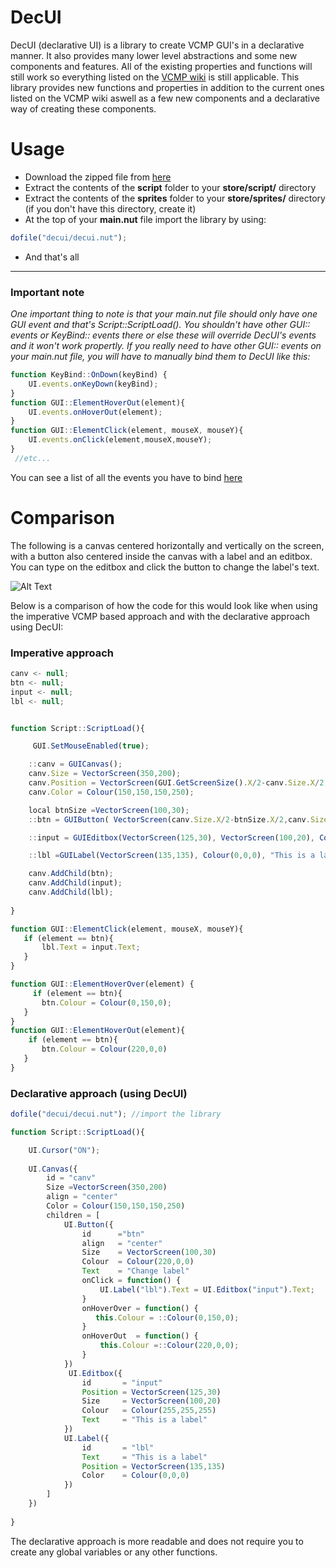 # DecUI
DecUI (declarative UI) is a library to create VCMP GUI's in a declarative manner. It also provides many lower level abstractions and some new components and features.
All of the existing properties and functions will still work so everything listed on the [VCMP wiki](http://wiki.vc-mp.org/wiki/Scripting/Squirrel/Client_Functions#GUI_Functions
) is still applicable. This library provides new functions and properties in addition to the current ones listed on the VCMP wiki aswell as
a few new components and a declarative way of creating these components. 

# Usage

+ Download the zipped file from [here](https://github.com/newk5/decui/releases)
+ Extract the contents of the **script** folder to your **store/script/** directory
+ Extract the contents of the **sprites** folder to your **store/sprites/** directory (if you don't have this directory, create it)
+ At the top of your **main.nut** file import the library by using:
```javascript
dofile("decui/decui.nut"); 
```
+ And that's all 

___


### Important note

*One important thing to note is that your main.nut file should only have one GUI event and that's Script::ScriptLoad(). You shouldn't have other GUI:: events or KeyBind:: events there or else these will override DecUI's events and it won't work propertly. If you really need to have other GUI:: events on your main.nut file, you will have to manually bind them to DecUI like this:* 

```javascript
function KeyBind::OnDown(keyBind) {
    UI.events.onKeyDown(keyBind);
}
function GUI::ElementHoverOut(element){
    UI.events.onHoverOut(element);
}
function GUI::ElementClick(element, mouseX, mouseY){
    UI.events.onClick(element,mouseX,mouseY); 
} 
 //etc...
```
You can see a list of all the events you have to bind [here](https://github.com/newk5/decui/blob/master/script/decui/decui.nut#L20)

# Comparison

The following is a canvas centered horizontally and vertically on the screen, with a button also centered inside the canvas 
with a label and an editbox. You can type on the editbox and click the button to change the label's text. 

![Alt Text](http://i63.tinypic.com/2ilbtc1.gif)

Below is a comparison of how
the code for this would look like when using the imperative VCMP based approach and with the declarative approach using DecUI:

### Imperative approach
```javascript
canv <- null;
btn <- null;
input <- null;
lbl <- null;


function Script::ScriptLoad(){

     GUI.SetMouseEnabled(true);

    ::canv = GUICanvas();
    canv.Size = VectorScreen(350,200);
    canv.Position = VectorScreen(GUI.GetScreenSize().X/2-canv.Size.X/2,GUI.GetScreenSize().Y/2 -canv.Size.Y/2);
    canv.Color = Colour(150,150,150,250); 

    local btnSize =VectorScreen(100,30);
    ::btn = GUIButton( VectorScreen(canv.Size.X/2-btnSize.X/2,canv.Size.Y/2 -btnSize.Y/2),btnSize, Colour(255,0,0), "Change label");

    ::input = GUIEditbox(VectorScreen(125,30), VectorScreen(100,20), Colour(255,255,255), "This is a label");

    ::lbl =GUILabel(VectorScreen(135,135), Colour(0,0,0), "This is a label");

    canv.AddChild(btn);
    canv.AddChild(input);
    canv.AddChild(lbl);
    
}

function GUI::ElementClick(element, mouseX, mouseY){
   if (element == btn){
       lbl.Text = input.Text;
   }
} 

function GUI::ElementHoverOver(element) {
     if (element == btn){
       btn.Colour = Colour(0,150,0);
   }
}
function GUI::ElementHoverOut(element){
    if (element == btn){
       btn.Colour = Colour(220,0,0)
   }
}
```


### Declarative approach (using DecUI)
```javascript
dofile("decui/decui.nut"); //import the library

function Script::ScriptLoad(){

    UI.Cursor("ON"); 
  
    UI.Canvas({
        id = "canv"
        Size =VectorScreen(350,200)
        align = "center"
        Color = Colour(150,150,150,250)
        children = [
            UI.Button({
                id      ="btn"
                align   = "center"
                Size    = VectorScreen(100,30)
                Colour  = Colour(220,0,0)
                Text    = "Change label"
                onClick = function() {
                    UI.Label("lbl").Text = UI.Editbox("input").Text;
                }
                onHoverOver = function() {
                   this.Colour = ::Colour(0,150,0);
                }
                onHoverOut  = function() {
                    this.Colour =::Colour(220,0,0);
                }
            })
             UI.Editbox({
                id       = "input"
                Position = VectorScreen(125,30)
                Size     = VectorScreen(100,20)
                Colour   = Colour(255,255,255)
                Text     = "This is a label"
            })
            UI.Label({
                id       = "lbl"
                Text     = "This is a label"
                Position = VectorScreen(135,135)
                Color    = Colour(0,0,0)
            })
        ]
    })
    
}
```
The declarative approach is more readable and does not require you to create any global variables or any other functions.
